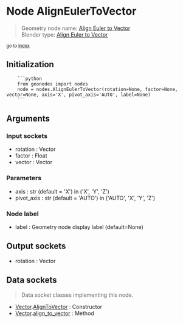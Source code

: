 
# Node AlignEulerToVector

> Geometry node name: [Align Euler to Vector](https://docs.blender.org/manual/en/latest/modeling/geometry_nodes/utilities/align_euler_to_vector.html)<br>
  Blender type: [Align Euler to Vector](https://docs.blender.org/api/current/bpy.types.FunctionNodeAlignEulerToVector.html)
  
<sub>go to [index](/docs/index.md)</sub>

Initialization
--------------
        
        ```python
        from geonodes import nodes
        node = nodes.AlignEulerToVector(rotation=None, factor=None, vector=None, axis='X', pivot_axis='AUTO', label=None)
        ```



## Arguments


### Input sockets

- rotation : Vector
- factor : Float
- vector : Vector

### Parameters

- axis : str (default = 'X') in ('X', 'Y', 'Z')
- pivot_axis : str (default = 'AUTO') in ('AUTO', 'X', 'Y', 'Z')

### Node label

- label : Geometry node display label (default=None)

## Output sockets

- rotation : Vector

## Data sockets

> Data socket classes implementing this node.
  
  
- [Vector](/docs/sockets/Vector.md).[AlignToVector](/docs/sockets/Vector.md#aligntovector) : Constructor
- [Vector](/docs/sockets/Vector.md).[align_to_vector](/docs/sockets/Vector.md#align_to_vector) : Method
  
